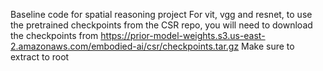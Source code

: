 Baseline code for spatial reasoning project
For vit, vgg and resnet, to use the pretrained checkpoints from the CSR repo, you will need to download the checkpoints from 
https://prior-model-weights.s3.us-east-2.amazonaws.com/embodied-ai/csr/checkpoints.tar.gz
Make sure to extract to root
